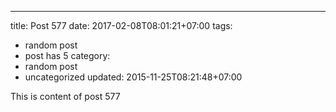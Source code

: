 ---
title: Post 577
date: 2017-02-08T08:01:21+07:00
tags:
  - random post
  - post has 5
category:
  - random post
  - uncategorized
updated: 2015-11-25T08:21:48+07:00

This is content of post 577